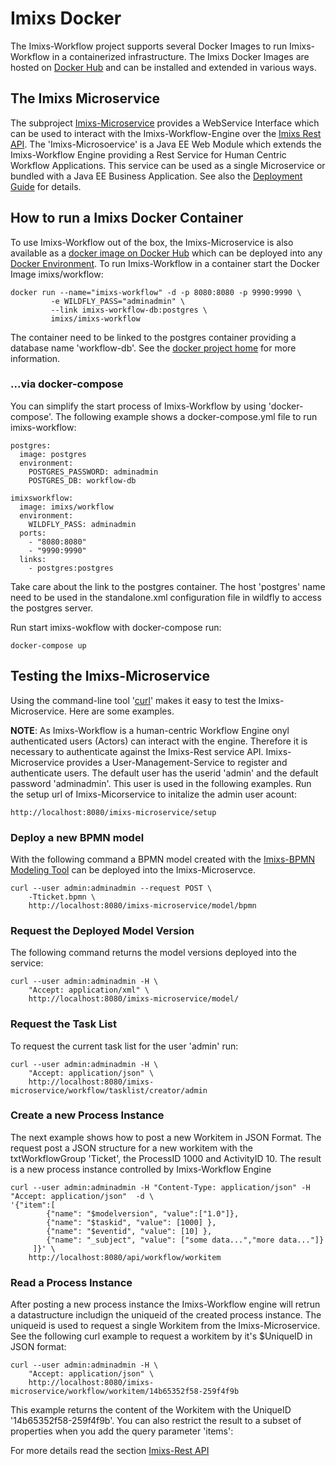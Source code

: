 # Imixs Docker

The Imixs-Workflow project supports several Docker Images to run Imixs-Workflow in a containerized infrastructure. 
The Imixs Docker Images are hosted on [Docker Hub](https://hub.docker.com/r/imixs/) and can be installed and extended in various ways.


## The Imixs Microservice

The subproject [Imixs-Microservice](https://github.com/imixs/imixs-microservice) provides a WebService Interface which can be used to interact with the Imixs-Workflow-Engine over the [Imixs Rest API](./restapi/index.html). The 'Imixs-Microsoervice' is a Java EE Web Module which extends the Imixs-Workflow Engine providing a Rest Service for Human Centric Workflow Applications. This service can be used as a single Microservice or bundled with a Java EE Business Application. See also the [Deployment Guide](./deployment/index.html) for details.

## How to run a Imixs Docker Container

To use Imixs-Workflow out of the box, the Imixs-Microservice is also available as a [docker image on Docker Hub](https://hub.docker.com/r/imixs/imixs-microservice/) which can be deployed into any [Docker Environment](https://www.docker.com/). 
To run Imixs-Workflow in a container start the Docker Image imixs/workflow:

	docker run --name="imixs-workflow" -d -p 8080:8080 -p 9990:9990 \
	         -e WILDFLY_PASS="adminadmin" \
	         --link imixs-workflow-db:postgres \
	         imixs/imixs-workflow

The container need to be linked to the postgres container providing a database name 'workflow-db'. See the [docker project home](https://hub.docker.com/r/imixs/imixs-microservice/) for more information. 

### ...via docker-compose

You can simplify the start process of Imixs-Workflow by using 'docker-compose'.
The following example shows a docker-compose.yml file to run imixs-workflow:

	postgres:
	  image: postgres
	  environment:
	    POSTGRES_PASSWORD: adminadmin
	    POSTGRES_DB: workflow-db
	
	imixsworkflow:
	  image: imixs/workflow
	  environment:
	    WILDFLY_PASS: adminadmin
	  ports:
	    - "8080:8080"
	    - "9990:9990"
	  links: 
	    - postgres:postgres
    
Take care about the link to the postgres container. The host 'postgres' name need to be used in the standalone.xml configuration file in wildfly to access the postgres server.

Run start imixs-wokflow with docker-compose run:

	docker-compose up


## Testing the Imixs-Microservice

Using the command-line tool '[curl](http://curl.haxx.se/)' makes it easy to test the Imixs-Microservice. Here are some examples.

**NOTE**: As Imixs-Workflow is a human-centric Workflow Engine onyl authenticated users (Actors) can interact with the engine. Therefore it is necessary to authenticate against the Imixs-Rest service API. Imixs-Microservice provides a User-Management-Service to register and authenticate users. The default user has the userid 'admin' and the default password 'adminadmin'. This user is used  in the following examples. Run the setup url of Imixs-Micorservice to initalize the admin user acount:

	http://localhost:8080/imixs-microservice/setup

### Deploy a new BPMN model

With the following command a BPMN model created with the [Imixs-BPMN Modeling Tool](./modelling/index.html) can be deployed into the Imixs-Microservce.

    curl --user admin:adminadmin --request POST \
    	-Tticket.bpmn \
    	http://localhost:8080/imixs-microservice/model/bpmn

### Request the Deployed Model Version

The following command returns the model versions deployed into the service: 

    curl --user admin:adminadmin -H \
    	"Accept: application/xml" \
    	http://localhost:8080/imixs-microservice/model/

### Request the Task List

To request the current task list for the user 'admin' run:

    curl --user admin:adminadmin -H \
    	"Accept: application/json" \
    	http://localhost:8080/imixs-microservice/workflow/tasklist/creator/admin


### Create a new Process Instance
The next example shows how to post a new Workitem in JSON Format. The request post a JSON structure for a new workitem with the txtWorkflowGroup 'Ticket', the ProcessID 1000 and ActivityID 10. The result is a new process instance controlled by Imixs-Workflow Engine



	curl --user admin:adminadmin -H "Content-Type: application/json" -H "Accept: application/json"  -d \
	'{"item":[
	        {"name": "$modelversion", "value":["1.0"]},
	        {"name": "$taskid", "value": [1000] }, 
	        {"name": "$eventid", "value": [10] }, 
	        {"name": "_subject", "value": ["some data...","more data..."]} 
	     ]}' \
	    http://localhost:8080/api/workflow/workitem


### Read a Process Instance
After posting a new process instance the Imixs-Workflow engine will retrun a datastructure includign the uniqueid of the created process instance.
The uniqueid is used to request a single Workitem from the Imixs-Microservice. See the following curl example to request a workitem by it's $UniqueID in JSON format:

    curl --user admin:adminadmin -H \
    	"Accept: application/json" \
    	http://localhost:8080/imixs-microservice/workflow/workitem/14b65352f58-259f4f9b

This example returns the content of the Workitem with the UniqueID '14b65352f58-259f4f9b'. You can also restrict the result to a subset of properties when you add the query parameter 'items':


For more details read the section [Imixs-Rest API](./restapi/index.html)


